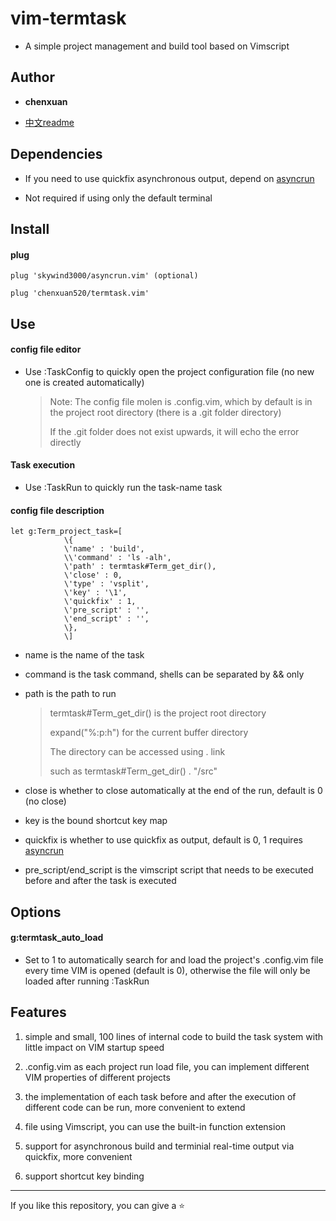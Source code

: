 # vim-termtask

- A simple project management and build tool based on Vimscript

## Author

- **chenxuan**

- [中文readme](./README.cn.md)

## Dependencies

- If you need to use quickfix asynchronous output, depend on [asyncrun](https://github.com/skywind3000/asyncrun.vim)

- Not required if using only the default terminal

## Install

#### plug

```vim
plug 'skywind3000/asyncrun.vim' (optional)

plug 'chenxuan520/termtask.vim'
```

## Use

#### config file editor

- Use :TaskConfig to quickly open the project configuration file (no new one is created automatically)

  > Note: The config file molen is .config.vim, which by default is in the project root directory (there is a .git folder directory)
  >
  > If the .git folder does not exist upwards, it will echo the error directly

#### Task execution

- Use :TaskRun <task-name> to quickly run the task-name task

#### config file description

```vim
let g:Term_project_task=[
            \{
            \'name' : 'build',
            \\'command' : 'ls -alh',
            \'path' : termtask#Term_get_dir(),
            \'close' : 0,
            \'type' : 'vsplit',
            \'key' : '\1',
            \'quickfix' : 1,
            \'pre_script' : '',
            \'end_script' : '',
            \},
            \]
```

- name is the name of the task

- command is the task command, shells can be separated by && only

- path is the path to run

  > termtask#Term_get_dir() is the project root directory
  >
  > expand("%:p:h") for the current buffer directory
  >
  > The directory can be accessed using . link
  >
  > such as termtask#Term_get_dir() . "/src"

- close is whether to close automatically at the end of the run, default is 0 (no close)

- key is the bound shortcut key map

- quickfix is whether to use quickfix as output, default is 0, 1 requires [asyncrun](https://github.com/skywind3000/asyncrun.vim)

- pre_script/end_script is the vimscript script that needs to be executed before and after the task is executed

## Options

#### g:termtask_auto_load

- Set to 1 to automatically search for and load the project's .config.vim file every time VIM is opened (default is 0), otherwise the file will only be loaded after running :TaskRun

## Features

1. simple and small, 100 lines of internal code to build the task system with little impact on VIM startup speed

2. .config.vim as each project run load file, you can implement different VIM properties of different projects

3. the implementation of each task before and after the execution of different code can be run, more convenient to extend

4. file using Vimscript, you can use the built-in function extension

5. support for asynchronous build and terminial real-time output via quickfix, more convenient

6. support shortcut key binding

---

If you like this repository, you can give a ⭐
